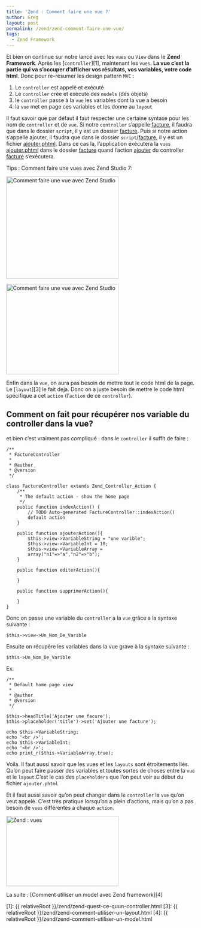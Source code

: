 ```yaml
---
title: 'Zend : Comment faire une vue ?'
author: Greg
layout: post
permalink: /zend/zend-comment-faire-une-vue/
tags:
  - Zend Framework
---
```


Et bien on continue sur notre lancé avec les `vues` ou `View` dans le **Zend
Framework**. Après les [`controller`][1], maintenant les `vues`. **La vue c’est
la partie qui va s’occuper d’afficher vos résultats, vos variables, votre code
html**. Donc pour re-résumer les design pattern `MVC` :

1.  Le `controller` est appelé et exécuté
2.  Le `controller` crée et exécute des `models` (des objets)
3.  le `controller` passe à la `vue` les variables dont la vue a besoin
4.  la `vue` met en page ces variables et les donne au `layout`

Il faut savoir que par défaut il faut respecter une certaine syntaxe pour les
nom de `controller` et de `vue`. Si notre `controller` s’appelle <span style
="text-decoration: underline;">facture</span>, il faudra que dans le dossier
`script`, il y est un dossier <span style="text-decoration:
underline;">facture</span>. Puis si notre action s’appelle <span style="text-
decoration: underline;">ajouter</span>, il faudra que dans le dossier
`script`/<span style="text-decoration: underline;">facture</span>, il y est un
fichier <span style="text-decoration: underline;">ajouter.phtml</span>. Dans ce
cas la, l’application exécutera la `vues` <span style="text-decoration:
underline;">ajouter.phtml</span> dans le dossier <span style="text-decoration:
underline;">facture</span> quand l’action <span style="text-decoration:
underline;">ajouter</span> du controller <span style="text-decoration:
underline;">facture</span> s’exécutera.

Tips : Comment faire une vues avec Zend Studio 7:

<a href="{{ relativeRoot }}/wp-content/uploads/2009/06/Zend-New-View.png"
rel="lightbox[375]"><img class="size-medium wp-image-404" title="Zend-New View"
src="{{ relativeRoot }}/wp-content/uploads/2009/06/Zend-New-View-300x273.png"
alt="Comment faire une vue avec Zend Studio" width="300" height="273" /></a>

<a href="{{ relativeRoot }}/wp-content/uploads/2009/06/Capture-New-Zend-
View2.png" rel="lightbox[375]"><img class="size-medium wp-image-405" title="New
Zend View (2)" src="{{ relativeRoot }}/wp-content/uploads/2009/06/Capture-New-
Zend-View2-300x241.png" alt="Comment faire une vue avec Zend Studio" width="300"
height="241" /></a>

Enfin dans la `vue`, on aura pas besoin de mettre tout le code html de la page.
Le [`layout`][3] le fait deja. Donc on a juste besoin de mettre le code html
spécifique a cet `action` (l’`action` de ce `controller`).

## Comment on fait pour récupérer nos variable du controller dans la vue?

et bien c’est vraiment pas compliqué : dans le `controller` il suffit de
faire :

    /**
     * FactureController
     *
     * @author
     * @version
     */

    class FactureController extends Zend_Controller_Action {
        /**
         * The default action - show the home page
         */
        public function indexAction() {
            // TODO Auto-generated FactureController::indexAction()
            default action
        }

        public function ajouterAction(){
            $this->view->VariableString = "une varible";
            $this->view->VariableInt = 10;
            $this->view->VariableArray =
            array("n1"=>"a","n2"=>"b");
        }

        public function editerAction(){

        }

        public function supprimerAction(){

        }
    }

Donc on passe une variable du `controller` a la `vue` grâce a la syntaxe
suivante :

    $this->view->Un_Nom_De_Varible

Ensuite on récupère les variables dans la vue grave à la syntaxe suivante :

    $this->Un_Nom_De_Varible

Ex:

    /**
     * Default home page view
     *
     * @author
     * @version
     */

    $this->headTitle('Ajouter une facure');
    $this->placeholder('title')->set('Ajouter une facture');

    echo $this->VariableString;
    echo '<br />';
    echo $this->VariableInt;
    echo '<br />';
    echo print_r($this->VariableArray,true);

Voila. Il faut aussi savoir que les vues et les `layouts` sont étroitements
liés. Qu’on peut faire passer des variables et toutes sortes de choses entre la
`vue` et le `layout`.C’est le cas des `placeholders` que l’on peut voir au début
du fichier `ajouter.phtml`

Et il faut aussi savoir qu’on peut changer dans le `controller` la `vue` qu’on
veut appelé. C’est très pratique lorsqu’on a plein d’actions, mais qu’on a pas
besoin de `vues` différentes a chaque `action`.

<a href="{{ relativeRoot }}/wp-content/uploads/2009/06/Zend-vues.png"
rel="lightbox[375]"><img class="size-medium wp-image-406" title="Zend : vues"
src="{{ relativeRoot }}/wp-content/uploads/2009/06/Zend-vues-300x187.png"
alt="Zend : vues" width="300" height="187" /></a>

La suite : [Comment utiliser un model avec Zend framework][4]

[1]: {{ relativeRoot }}/zend/zend-quest-ce-quun-controller.html
[3]: {{ relativeRoot }}/zend/zend-comment-utiliser-un-layout.html
[4]: {{ relativeRoot }}/zend/zend-comment-utiliser-un-model.html
